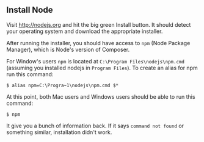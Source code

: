 ## Install Node

Visit <http://nodejs.org> and hit the big green Install button. It should detect your operating system and download the appropriate installer.

After running the installer, you should have access to `npm` (Node Package Manager), which is Node's version of Composer.

For Window's users `npm` is located at `C:\Program Files\nodejs\npm.cmd` (assuming you installed nodejs in `Program Files`). To create an alias for npm run this command:

	$ alias npm=C:\Progra~1\nodejs\npm.cmd $*

At this point, both Mac users and Windows users should be able to run this command:

	$ npm 

It give you a bunch of information back. If it says `command not found` or something similar, installation didn't work.


